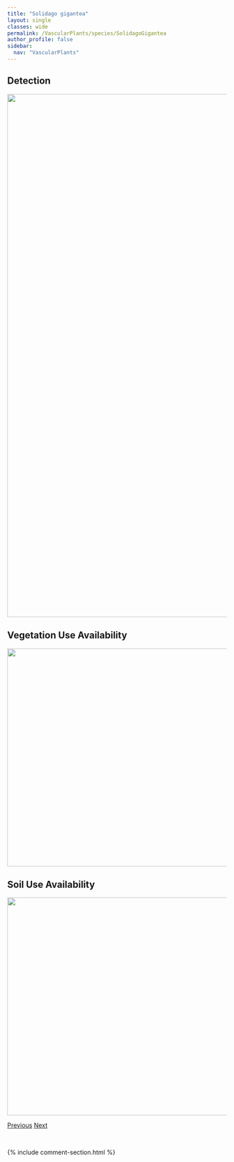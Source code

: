 ```yaml
---
title: "Solidago gigantea"
layout: single
classes: wide
permalink: /VascularPlants/species/SolidagoGigantea
author_profile: false
sidebar:
  nav: "VascularPlants"
---
```


<h2>Detection</h2>

<a href="https://drive.google.com/uc?export=view&id=1TX0lxpEJbdrvQnMttlk1S2xUdBPPE9s0">
<img src="https://drive.google.com/uc?export=view&id=1TX0lxpEJbdrvQnMttlk1S2xUdBPPE9s0" height = "1200" width = "800">
</a>


<h2>Vegetation Use Availability</h2>

<a href="https://drive.google.com/uc?export=view&id=1_aYFfQaPisXVUIvqcyHlYh1SXDXWgn2c">
<img src="https://drive.google.com/uc?export=view&id=1_aYFfQaPisXVUIvqcyHlYh1SXDXWgn2c" height = "500" width = "1000">
</a>


<h2>Soil Use Availability</h2>

<a href="https://drive.google.com/uc?export=view&id=1urTr8SVYFitYNP7UgnLzpSorTqbgMFnH">
<img src="https://drive.google.com/uc?export=view&id=1urTr8SVYFitYNP7UgnLzpSorTqbgMFnH" height = "500" width = "1000">
</a>


<a href="/DevelopmentWebsite/VascularPlants/species/SolidagoAltissimaLepida" class="pagination--pager" title="Solidago altissima/lepida">Previous</a> <a href="/DevelopmentWebsite/VascularPlants/species/SolidagoGlutinosa" class="pagination--pager" title="Mt. Albert Goldenrod">Next</a>

<p>&nbsp;</p>

{% include comment-section.html %}
